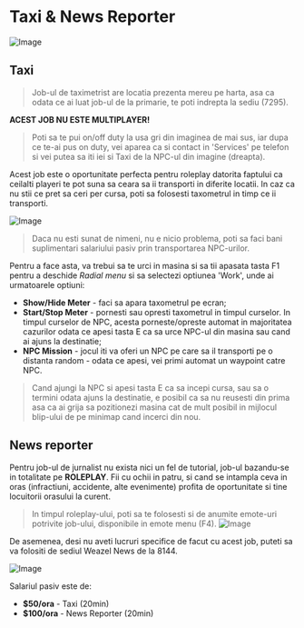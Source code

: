 # Taxi & News Reporter

![Image](https://kappa.lol/S4teZs) 
## Taxi
> Job-ul de taximetrist are locatia prezenta mereu pe harta, asa ca odata ce ai luat job-ul de la primarie, te poti indrepta la sediu (7295).

**ACEST JOB NU ESTE MULTIPLAYER!**

>Poti sa te pui on/off duty la usa gri din imaginea de mai sus, iar dupa ce te-ai pus on duty, vei aparea ca si contact in 'Services' pe telefon si vei putea sa iti iei si Taxi de la NPC-ul din imagine (dreapta). 

Acest job este o oportunitate perfecta pentru roleplay datorita faptului ca ceilalti playeri te pot suna sa ceara sa ii transporti in diferite locatii. In caz ca nu stii ce pret sa ceri per cursa, poti sa folosesti taxometrul in timp ce ii transporti. 

![Image](https://kappa.lol/-kT7g1)
> Daca nu esti sunat de nimeni, nu e nicio problema, poti sa faci bani suplimentari salariului pasiv prin transportarea NPC-urilor. 

Pentru a face asta, va trebui sa te urci in masina si sa tii apasata tasta F1 pentru a deschide *Radial menu* si sa selectezi optiunea 'Work', unde ai urmatoarele optiuni: 

* **Show/Hide Meter** - faci sa apara taxometrul pe ecran;
* **Start/Stop Meter** - pornesti sau opresti taxometrul in timpul curselor. In timpul curselor de NPC, acesta porneste/opreste automat in majoritatea cazurilor odata ce apesi tasta E ca sa urce NPC-ul din masina sau cand ai ajuns la destinatie;
* **NPC Mission** - jocul iti va oferi un NPC pe care sa il transporti pe o distanta random - odata ce apesi, vei primi automat un waypoint catre NPC. 

> Cand ajungi la NPC si apesi tasta E ca sa incepi cursa, sau sa o termini odata ajuns la destinatie, e posibil ca sa nu reusesti din prima asa ca ai grija sa pozitionezi masina cat de mult posibil in mijlocul blip-ului de pe minimap cand incerci din nou. 

## News reporter

Pentru job-ul de jurnalist nu exista nici un fel de tutorial, job-ul bazandu-se in totalitate pe **ROLEPLAY**. Fii cu ochii in patru, si cand se intampla ceva in oras (infractiuni, accidente, alte evenimente) profita de oportunitate si tine locuitorii orasului la curent. 

> In timpul roleplay-ului, poti sa te folosesti si de anumite emote-uri potrivite job-ului, disponibile in emote menu (F4).
![Image](https://kappa.lol/Uj0Q1o)

De asemenea, desi nu aveti lucruri specifice de facut cu acest job, puteti sa va folositi de sediul Weazel News de la 8144. 

![Image](https://kappa.lol/v63LF-)

Salariul pasiv este de: 
* **$50/ora** - Taxi (20min) 
* **$100/ora** - News Reporter (20min) 

